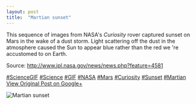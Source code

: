 ```yaml
---
layout: post
title:  "Martian sunset"
---
```


This sequence of images from NASA's _Curiosity_ rover captured sunset on Mars in the wake of a dust storm. Light scattering off the dust in the atmosphere caused the Sun to appear blue rather than the red we 're accustomed to on Earth.  
  
Source: <http://www.jpl.nasa.gov/news/news.php?feature=4581>  
  
[#ScienceGIF](https://plus.google.com/s/%23ScienceGIF/posts) [#Science](https://plus.google.com/s/%23Science/posts) [#GIF](https://plus.google.com/s/%23GIF/posts) [#NASA](https://plus.google.com/s/%23NASA/posts) [#Mars](https://plus.google.com/s/%23Mars/posts) [#Curiosity](https://plus.google.com/s/%23Curiosity/posts) [#Sunset](https://plus.google.com/s/%23Sunset/posts) [#Martian](https://plus.google.com/s/%23Martian/posts)
[View Original Post on Google+](https://plus.google.com/+ColinSullender/posts/CmzonZderJs)

![Martian sunset](/assets/img/2015-05-27-Martian-sunset.gif)
